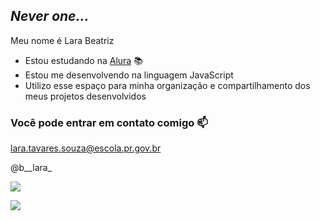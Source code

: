 ## *Never one...*

Meu nome é Lara Beatriz

- Estou estudando na [Alura](https://www.alura.com.br) 📚
- Estou me desenvolvendo na linguagem JavaScript
- Utilizo esse espaço para minha organização e compartilhamento dos meus projetos desenvolvidos

### Você pode entrar em contato comigo 📫

lara.tavares.souza@escola.pr.gov.br

@b__lara_

![](https://media1.tenor.com/m/nIgxrA_9nvgAAAAd/favorite.gif)

![](https://media.tenor.com/o9VcroEJhMYAAAAi/nails-period.gif)
